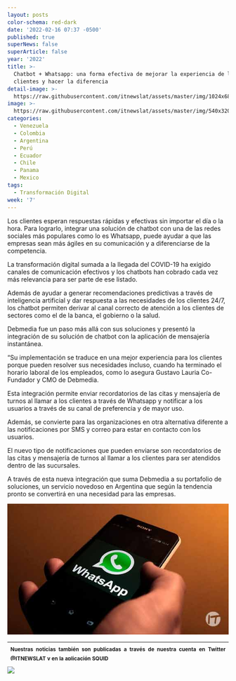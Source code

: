 ```yaml
---
layout: posts
color-schema: red-dark
date: '2022-02-16 07:37 -0500'
published: true
superNews: false
superArticle: false
year: '2022'
title: >-
  Chatbot + Whatsapp: una forma efectiva de mejorar la experiencia de los
  clientes y hacer la diferencia
detail-image: >-
  https://raw.githubusercontent.com/itnewslat/assets/master/img/1024x680/whatsapp-g.jpg
image: >-
  https://raw.githubusercontent.com/itnewslat/assets/master/img/540x320/whatsapp-p.jpg
categories:
  - Venezuela
  - Colombia
  - Argentina
  - Perú
  - Ecuador
  - Chile
  - Panama
  - Mexico
tags:
  - Transformación Digital
week: '7'
---
```

Los clientes esperan respuestas rápidas y efectivas sin importar el día o la hora. Para lograrlo, integrar una solución de chatbot con una de las redes sociales más populares como lo es Whatsapp, puede ayudar a que las empresas sean más ágiles en su comunicación y a diferenciarse de la competencia.

La transformación digital sumada a la llegada del COVID-19 ha exigido canales de comunicación efectivos y los chatbots han cobrado cada vez más relevancia para ser parte de ese listado.

Además de ayudar a generar recomendaciones predictivas a través de inteligencia artificial y dar respuesta a las necesidades de los clientes 24/7, los chatbot permiten derivar al canal correcto de atención a los clientes de sectores como el de la banca, el gobierno o la salud.

Debmedia fue un paso más allá con sus soluciones y presentó la integración de su solución de chatbot con la aplicación de mensajería instantánea. 

“Su implementación se traduce en una mejor experiencia para los clientes porque pueden resolver sus necesidades incluso, cuando ha terminado el horario laboral de los empleados, como lo asegura Gustavo Lauria Co-Fundador y CMO de Debmedia.

Esta integración permite enviar recordatorios de las citas y mensajería de turnos al llamar a los clientes a través de Whatsapp y notificar a los usuarios a través de su canal de preferencia y de mayor uso.

Además, se convierte para las organizaciones en otra alternativa diferente a las notificaciones por SMS y correo para estar en contacto con los usuarios.

El nuevo tipo de notificaciones que pueden enviarse son recordatorios de las citas y mensajería de turnos al llamar a los clientes para ser atendidos dentro de las sucursales.

A través de esta nueva integración que suma Debmedia a su portafolio de soluciones, un servicio novedoso en Argentina que según la tendencia pronto se convertirá en una necesidad para las empresas.

![](https://raw.githubusercontent.com/itnewslat/assets/master/img/540x320/whatsapp-p.jpg)

<table style="height: 42px;" width="569">
<tbody>
<tr>
<td style="text-align: justify;"><sub><strong>Nuestras noticias también son publicadas a través de nuestra cuenta en Twitter <a href="https://twitter.com/itnewslat?lang=es">@ITNEWSLAT</a> y en la aplicación <a href="https://squidapp.co/en/">SQUID</a></strong></sub></td>
</tr>
</tbody>
</table>

<img src="https://tracker.metricool.com/c3po.jpg?hash=56f88a41e39ab42c063cc51676587a04"/>